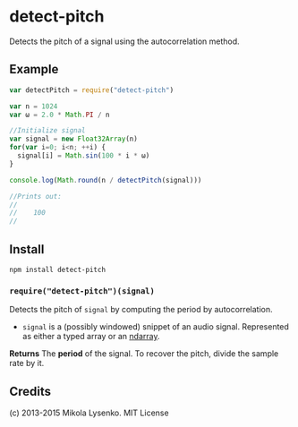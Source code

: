 detect-pitch
============
Detects the pitch of a signal using the autocorrelation method.

## Example

```javascript
var detectPitch = require("detect-pitch")

var n = 1024
var ω = 2.0 * Math.PI / n

//Initialize signal
var signal = new Float32Array(n)
for(var i=0; i<n; ++i) {
  signal[i] = Math.sin(100 * i * ω)
}

console.log(Math.round(n / detectPitch(signal)))

//Prints out:
//
//    100
//
```

## Install

    npm install detect-pitch

### `require("detect-pitch")(signal)`
Detects the pitch of `signal` by computing the period by autocorrelation.

* `signal` is a (possibly windowed) snippet of an audio signal.  Represented as either a typed array or an [ndarray](https://github.com/scijs/ndarray).

**Returns** The **period** of the signal.  To recover the pitch, divide the sample rate by it.

## Credits
(c) 2013-2015 Mikola Lysenko. MIT License
